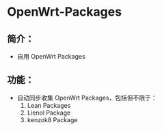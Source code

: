 # OpenWrt-Packages

## 简介：
- 自用 OpenWrt Packages

## 功能：
- 自动同步收集 OpenWrt Packages，包括但不限于： 
  1. Lean Packages
  2. Lienol Package
  3. kenzok8 Package
